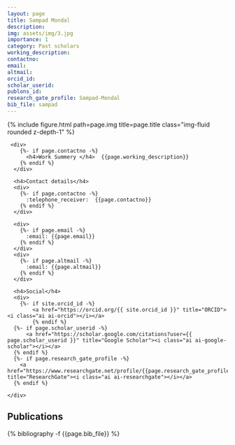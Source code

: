 ```yaml
---
layout: page
title: Sampad Mondal
description:
img: assets/img/3.jpg
importance: 1
category: Past scholars
working_description: 
contactno: 
email: 
altmail: 
orcid_id: 
scholar_userid: 
publons_id: 
research_gate_profile: Sampad-Mondal
bib_file: sampad
---
```

<div class="row">
    <div class="col-sm mt-3 mt-md-0">
        {% include figure.html path=page.img title=page.title class="img-fluid rounded z-depth-1" %}
    </div>
     <div class="col-sm mt-3 mt-md-0">

     <div>
        {%- if page.contactno -%}
          <h4>Work Summery </h4>  {{page.working_description}} 
        {% endif %}
      </div>
      
      <h4>Contact details</h4>
      <div>
        {%- if page.contactno -%}
          :telephone_receiver:  {{page.contactno}} 
        {% endif %}
      </div>

      <div>
        {%- if page.email -%}
          :email: {{page.email}}
        {% endif %}
      </div>
      <div>
        {%- if page.altmail -%}
          :email: {{page.altmail}}
        {% endif %}
      </div>
      
      <h4>Social</h4>
      <div>
        {%- if site.orcid_id -%}
            <a href="https://orcid.org/{{ site.orcid_id }}" title="ORCID"><i class="ai ai-orcid"></i></a>
            {% endif %}
      {%- if page.scholar_userid -%}
          <a href="https://scholar.google.com/citations?user={{ page.scholar_userid }}" title="Google Scholar"><i class="ai ai-google-scholar"></i></a>
      {% endif %}
      {%- if page.research_gate_profile -%}
        <a href="https://www.researchgate.net/profile/{{page.research_gate_profile}}/" title="ResearchGate"><i class="ai ai-researchgate"></i></a>
      {% endif %}
        
    </div>
</div>
</div>

<div class="publications">
<h2>Publications</h2>
{% bibliography -f {{page.bib_file}} %}
</div>



